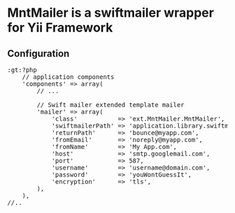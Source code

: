 MntMailer is a swiftmailer wrapper for Yii Framework
====================================================

Configuration
-------------

<pre>
:gt:?php
    // application components
    'components' => array(
        // ...

        // Swift mailer extended template mailer
        'mailer' => array(
            'class'           => 'ext.MntMailer.MntMailer',
            'swiftmailerPath' => 'application.library.swiftmailer',
            'returnPath'      => 'bounce@myapp.com',
            'fromEmail'       => 'noreply@myapp.com',
            'fromName'        => 'My App.com',
            'host'            => 'smtp.googlemail.com',
            'port'            => 587,
            'username'        => 'username@domain.com',
            'password'        => 'youWontGuessIt',
            'encryption'      => 'tls',
        ),
    ),
//..
</pre>
